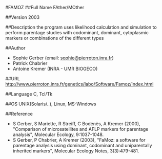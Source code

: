 #FAMOZ
##Full Name
FAther/MOther

##Version
2003

##Description
the program uses likelihood calculation and simulation to perform parentage studies with codominant, dominant, cytoplasmic markers or combinations of the different types

##Author
* Sophie Gerber (email: sophie@pierroton.inra.fr)
* Patrick Chabrier
* Antoine Kremer (INRA - UMR BIOGECO)

##URL
http://www.pierroton.inra.fr/genetics/labo/Software/Famoz/index.html

##Language
C, Tcl/Tk

##OS
UNIX(Solaris/..), Linux, MS-Windows

##Reference
* S Gerber, S Mariette, R Streiff, C Bodénès, A Kremer (2000), "Comparison of microsatellites and AFLP markers for parentage analysis", Molecular Ecology, 9:1037-1048.
* S Gerber, P Chabrier, A Kremer (2003), "FaMoz: a software for parentage analysis using dominant, codominant and uniparentally inherited markers", Molecular Ecology Notes, 3(3):479-481.

